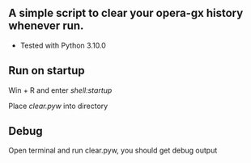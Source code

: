 ## A simple script to clear your opera-gx history whenever run.
- Tested with Python 3.10.0
<!--start: start-->
## Run on startup
Win + R and enter *shell:startup*

Place *clear.pyw* into directory
<!--end: start-->
<!--start: debug-->
## Debug
Open terminal and run clear.pyw, you should get debug output
<!--end: debug-->
